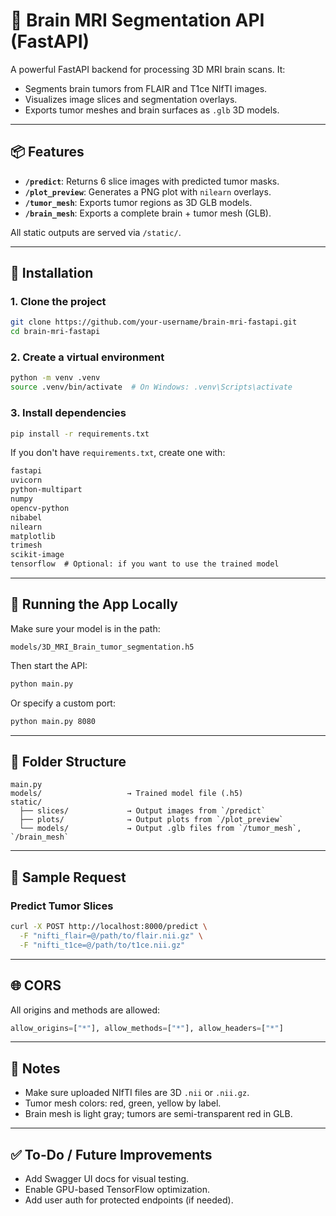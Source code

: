 # 🧠 Brain MRI Segmentation API (FastAPI)

A powerful FastAPI backend for processing 3D MRI brain scans. It:
- Segments brain tumors from FLAIR and T1ce NIfTI images.
- Visualizes image slices and segmentation overlays.
- Exports tumor meshes and brain surfaces as `.glb` 3D models.

---

## 📦 Features

- **`/predict`**: Returns 6 slice images with predicted tumor masks.
- **`/plot_preview`**: Generates a PNG plot with `nilearn` overlays.
- **`/tumor_mesh`**: Exports tumor regions as 3D GLB models.
- **`/brain_mesh`**: Exports a complete brain + tumor mesh (GLB).

All static outputs are served via `/static/`.

---

## 🔧 Installation

### 1. Clone the project

```bash
git clone https://github.com/your-username/brain-mri-fastapi.git
cd brain-mri-fastapi
```

### 2. Create a virtual environment

```bash
python -m venv .venv
source .venv/bin/activate  # On Windows: .venv\Scripts\activate
```

### 3. Install dependencies

```bash
pip install -r requirements.txt
```

If you don't have `requirements.txt`, create one with:

```txt
fastapi
uvicorn
python-multipart
numpy
opencv-python
nibabel
nilearn
matplotlib
trimesh
scikit-image
tensorflow  # Optional: if you want to use the trained model
```

---

## 🧪 Running the App Locally

Make sure your model is in the path:
```
models/3D_MRI_Brain_tumor_segmentation.h5
```

Then start the API:

```bash
python main.py
```

Or specify a custom port:

```bash
python main.py 8080
```

---

## 📂 Folder Structure

```
main.py
models/                   → Trained model file (.h5)
static/
  ├── slices/             → Output images from `/predict`
  ├── plots/              → Output plots from `/plot_preview`
  └── models/             → Output .glb files from `/tumor_mesh`, `/brain_mesh`
```

---

## 🧠 Sample Request

### Predict Tumor Slices

```bash
curl -X POST http://localhost:8000/predict \
  -F "nifti_flair=@/path/to/flair.nii.gz" \
  -F "nifti_t1ce=@/path/to/t1ce.nii.gz"
```

---

## 🌐 CORS

All origins and methods are allowed:
```python
allow_origins=["*"], allow_methods=["*"], allow_headers=["*"]
```

---

## 📎 Notes

- Make sure uploaded NIfTI files are 3D `.nii` or `.nii.gz`.
- Tumor mesh colors: red, green, yellow by label.
- Brain mesh is light gray; tumors are semi-transparent red in GLB.

---

## ✅ To-Do / Future Improvements

- Add Swagger UI docs for visual testing.
- Enable GPU-based TensorFlow optimization.
- Add user auth for protected endpoints (if needed).

